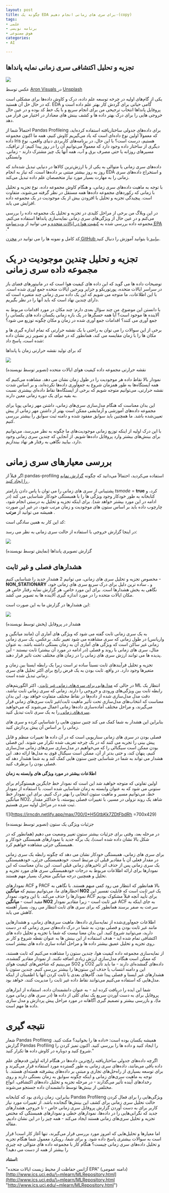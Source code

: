 ```yaml
---
layout: post
title: چگونه یک EDA برای سری های زمانی انجام دهیم-(copy)
tags:
- علمی
- برنامه نویسی
- هوش مصنوعی
categories:
- AI

---
```

## تجزیه و تحلیل اکتشافی سری زمانی نمایه پانداها

![](https://irncdn.netlify.app/max/700/0*UXtE3lYd-CDw5RHu)

عکس توسط [Aron Visuals ](https://unsplash.com/@aronvisuals?utm_source=medium&utm_medium=referral)در [Unsplash](https://unsplash.com/?utm_source=medium&utm_medium=referral)

یکی از گام‌های اولیه در چرخه توسعه علم داده، درک و کاوش داده‌ها برای مشکلی است که در حال حل آن هستید. EDA گامی حیاتی برای گردش کار بهتر علم داده است و پروفایل پانداها انتخاب ترجیحی من برای انجام سریع و با یک خط کد بوده و در عین حال خروجی هایی را برای درک بهتر داده ها و کشف بینش های معنادار در اختیار من قرار می دهد.

احتمالاً شما از Pandas Profileing برای داده‌های جدولی ساختاریافته استفاده کرده‌اید، که معمولاً اولین نوع داده‌ای است که یاد می‌گیریم کاوش کنیم، همه ما اکنون مجموعه داده Iris هستیم، درست است؟ با این حال، در برنامه‌های کاربردی دنیای واقعی، نوع دیگری از ساختار داده وجود دارد که معمولاً می‌توانیم آن را در روز پیدا کنیم: از ترافیک، مسیرهای روزانه یا حتی مصرف برق و آب، همه آنها یک چیز مشترک دارند - زمانی. وابستگی

داده‌های سری زمانی یا متوالی به یکی از با ارزش‌ترین کالاها در دنیایی تبدیل شده‌اند که روز به روز بیشتر مبتنی بر داده‌ها است، که نیاز به انجام EDA و استخراج داده‌های سری زمانی را به مهارت بسیار مورد نیاز متخصصان علم داده تبدیل می‌کند.

با توجه به ماهیت داده‌های سری زمانی، و هنگام کاوش مجموعه داده، نوع تجزیه و تحلیل با زمانی که رکوردهای مجموعه داده‌ها همه مستقل در نظر گرفته می‌شوند، متفاوت است. پیچیدگی تجزیه و تحلیل با افزودن بیش از یک موجودیت در یک مجموعه داده افزایش می یابد.

در این وبلاگ من برخی از مراحل کلیدی در تجزیه و تحلیل یک مجموعه داده را بررسی می‌کنم و در عین حال از ویژگی‌های سری زمانی نمایه‌سازی پانداها استفاده می‌کنم. مجموعه داده بررسی شده به [کیفیت هوا در ایالات متحده ](https://www.epa.gov/outdoor-air-quality-data)و می توانید از [وب سایت EPA ](https://www.epa.gov/outdoor-air-quality-data/download-daily-data).*

کد کامل و نمونه ها را می توانید در [مخزن GitHub بیابید ](https://github.com/ydataai/pandas-profiling/tree/master/examples/usaairquality)تا بتوانید آموزش را دنبال کنید.

# تجزیه و تحلیل چندین موجودیت در یک مجموعه داده سری زمانی

توضیحات داده ها می گوید که این داده های کیفیت هوا است که در مانیتورهای فضای باز در سراسر ایالات متحده، پورتوریکو و جزایر ویرجین ایالات متحده جمع آوری شده است. با این اطلاعات، ما متوجه می شویم که این یک داده سری زمانی چند متغیره است که دارای چندین نهاد است که باید آنها را در نظر بگیریم.

با دانستن این موضوع، من چند سؤال بعدی دارم: چند مکان در مورد اقدامات مربوط به آلاینده ها موجود است؟ آیا همه حسگرها در یک بازه زمانی یکسان داده های یکسانی را جمع آوری می کنند؟ اقدامات جمع آوری شده در زمان و مکان چگونه توزیع می شود؟

برخی از این سوالات را می توان به راحتی با یک نقشه حرارتی که تمام اندازه گیری ها و مکان ها را با زمان مقایسه می کند، همانطور که در قطعه کد و تصویر زیر نشان داده شده است، پاسخ داد:

کد برای تولید نقشه حرارتی زمان با پانداها

![](https://irncdn.netlify.app/max/700/0*hIUQjQabxDFktWVa)

نقشه حرارتی مجموعه داده کیفیت هوای ایالات متحده (تصویر توسط نویسنده)

نمودار بالا نقاط داده هر موجودیت را در طول زمان نشان می دهد. مشاهده می‌کنیم که همه ایستگاه‌ها به طور همزمان شروع به جمع‌آوری داده‌ها نکرده‌اند، و بر اساس شدت نقشه حرارتی، می‌توانیم متوجه شویم که برخی از ایستگاه‌ها نقاط داده‌ای بیشتری نسبت به بقیه برای یک دوره زمانی معین دارند.

این بدان معناست که هنگام مدل‌سازی سری‌های زمانی، داشتن مهر زمانی پویا برای مجموعه داده‌های آموزشی و آزمایشی ممکن است بهتر از داشتن مهر زمانی از پیش تعیین‌شده باشد. ما همچنین باید سوابق مفقود شده و دامنه ثبت سوابق را بیشتر بررسی کنیم.

با این درک اولیه از اینکه توزیع زمانی موجودیت‌های ما چگونه به نظر می‌رسد، می‌توانیم برای بینش‌های بیشتر وارد پروفایل داده‌ها شویم. از آنجایی که چندین سری زمانی وجود دارد، بیایید نگاهی به رفتار هر نهاد بیندازیم.

# بررسی معیارهای سری زمانی

اگر قبلاً از pandas-profiling استفاده می‌کردید، احتمالاً می‌دانید که چگونه [گزارش نمایه را ایجاد کنید ](https://pub.towardsai.net/advanced-eda-made-simple-using-pandas-profiling-35f83027061a).

پشتیبانی از سری های زمانی را می توان با پاس دادن پارامتر _tsmode_ = **true** کرد، و کتابخانه به طور خودکار وجود ویژگی ها را با همبستگی خودکار شناسایی می کند (در ادامه در این مورد بیشتر خواهد شد). برای اینکه تجزیه و تحلیل به درستی انجام شود، چارچوب داده باید بر اساس ستون های موجودیت و زمان مرتب شود، در غیر این صورت همیشه می توانید از **مرتب** .

کد این کار به همین سادگی است:

در اینجا گزارش خروجی با استفاده از حالت سری زمانی به نظر می رسد:

![](https://irncdn.netlify.app/max/600/0*-VHA-ZVHyCkL0yeB)

گزارش تصویری پانداها (نمایش توسط نویسنده)

## هشدارهای فصلی و غیر ثابت

مخصوص تجزیه و تحلیل سری های زمانی، می توانیم 2 هشدار جدید را شناسایی کنیم - **NON_STATIONARY** و **.** ساده ترین دلیل برای درک سریع سری های زمانی خود، نگاهی به بخش هشدارها است. برای این مورد خاص، هر گزارش نمایه رفتار خاص هر مکان ایالات متحده را در مورد اندازه گیری آلاینده ها به تصویر می کشد.

این هشدارها در گزارش ما به این صورت است:

![](https://irncdn.netlify.app/max/600/0*7hojTc4M_-ASITkG)

هشدار در پروفایل (پخش توسط نویسنده)

به یک سری زمانی ثابت گفته می شود که ویژگی های آماری آن (مانند میانگین و واریانس) در طول زمانی که سری مشاهده می شود تغییر نکند. برعکس، یک سری زمانی زمانی غیر ساکن است که ویژگی های آماری آن به زمان بستگی داشته باشد. به عنوان مثال، سری های زمانی با روند و فصلی (در ادامه در مورد آن بیشتر) ثابت نیستند - این پدیده ها می توانند ارزش سری های زمانی را در زمان های مختلف تحت تاثیر قرار دهند.

تجزیه و تحلیل فرآیندهای ثابت نسبتاً ساده تر است زیرا یک رابطه ایستا بین زمان و متغیرها وجود دارد. در واقع، ثابت بودن به یک فرض رایج برای اکثر تحلیل های سری زمانی تبدیل شده است.

در حالی که [مدل‌هایی برای سری‌های زمانی غیر ثابت ](https://people.stat.sc.edu/hitchcock/stat520ch5slides.pdf)، اکثر الگوریتم‌های ML انتظار یک رابطه ثابت بین ویژگی‌های ورودی و خروجی را دارند. زمانی که سری زمانی ثابت نباشد، دقت مدل مدل‌سازی شده از داده‌ها در نقاط مختلف متفاوت خواهد بود. این بدان معناست که انتخاب‌های مدل‌سازی تحت تأثیر ماهیت ثابت/غیر ثابت سری‌های زمانی قرار می‌گیرند، و مراحل مختلف آماده‌سازی داده‌ها زمانی اعمال می‌شوند که می‌خواهید [سری‌های زمانی ](https://analyticsindiamag.com/how-to-make-a-time-series-stationary/)را به یک سری ثابت تبدیل کنید.

بنابراین این هشدار به شما کمک می کند چنین ستون هایی را شناسایی کرده و سری های زمانی را بر اساس آن پیش پردازش کنید.

فصلی بودن در سری های زمانی سناریویی است که در آن داده ها تغییرات منظم و قابل پیش بینی را تجربه می کنند که در یک چرخه تعریف شده تکرار می شوند. این فصلی بودن ممکن است سیگنالی را که می‌خواهیم در مدل‌سازی سری‌های زمانی مدل‌سازی کنیم، پنهان کند، و حتی بدتر از آن، ممکن است سیگنال قوی به مدل‌ها ارائه دهد. این هشدار می تواند به شما در شناسایی چنین ستون هایی کمک کند و به شما هشدار دهد که فصلی بودن را برطرف کنید.

**اطلاعات بیشتر در مورد ویژگی های وابسته به زمان**

اولین تفاوتی که متوجه خواهید شد این است که نمودار خط جایگزین هیستوگرام برای ستونی می شود که به عنوان وابسته به زمان شناسایی شده است. با استفاده از نمودار خط، می‌توانیم مسیر و ماهیت ستون انتخابی را بهتر درک کنیم. برای این نمودار خط میانگین NO2، شاهد یک روند نزولی در مسیر، با تغییرات فصلی پیوسته، با حداکثر مقدار ثبت شده در مراحل اولیه سری هستیم.

![](https://irncdn.netlify.app/max/700/0*H5GtbKk7ZDtFbdRh =700x429)

جزئیات ویژگی یک ستون (تصویر توسط نویسنده)

در مرحله بعد، وقتی برای جزئیات بیشتر ستون تغییر وضعیت می دهیم (همانطور که در شکل بالا نشان داده شده است)، یک برگه جدید با نمودارهای همبستگی خودکار و همبستگی جزئی مشاهده خواهیم کرد.

برای سری های زمانی، همبستگی خودکار نشان می دهد که چگونه رابطه یک سری زمانی در مقدار فعلی آن با مقادیر قبلی آن مرتبط است. خودهمبستگی جزئی، خودهمبستگی یک سری زمانی پس از حذف اثر تاخیرهای زمانی قبلی است. این بدان معناست که این نمودارها برای ارائه اطلاعات مربوط به درجات خودهمبستگی سری های مورد تجزیه و تحلیل و همچنین درجه میانگین متحرک بسیار مهم هستند.

نمودارهای ACF و PACF بالا همانطور که انتظار می رود کمی مبهم هستند. با نگاهی به اخطارهای ما، می‌توانیم ببینیم که **میانگین NO2** یک _غیر ثابت_ است که قابلیت تفسیر این نمودارها را حذف می‌کند. با این وجود، نمودار ACF برای تأیید آنچه قبلاً مشکوک بودیم مفید است - **میانگین NO2** غیر ثابت است - زیرا مقادیر نمودار ACF به جای اینکه به سرعت به صفر برسند همانطور که برای سری های ثابت انتظار می رود، بسیار آهسته کاهش می یابد.

اطلاعات جمع‌آوری‌شده از نمایه‌سازی داده‌ها، ماهیت سری‌های زمانی، و هشدارهایی مانند غیر ثابت بودن و فصلی بودن، به شما در درک داده‌های سری زمانی که در دست دارید، می‌توانید شروع کنید. این بدان معنا نیست که شما با تجزیه و تحلیل داده های اکتشافی تمام شده اید - هدف استفاده از این بینش ها به عنوان نقطه شروع و کار بر روی تجزیه و تحلیل عمیق بیشتر داده ها و مراحل آماده سازی داده های بیشتر است.

از نمایه‌سازی مجموعه داده کیفیت هوا، چندین ستون را مشاهده می‌کنیم که ثابت هستند، که ممکن است هنگام مدل‌سازی ارزش زیادی اضافه نکنند. از نمودار مقادیر گمشده، می‌بینیم که شاخص‌های کیفیت هوای SO2 و CO2 داده‌های گمشده‌ای دارند - ما باید تأثیر این و دامنه انتساب یا حذف این ستون‌ها را بیشتر بررسی کنیم. چندین ستون با هشدارهای غیر ایستا و فصلی پیدا شد، گام‌های بعدی یا ثابت کردن آنها یا اطمینان از اینکه مدل‌هایی که استفاده می‌کنیم می‌توانند نقاط داده غیر ثابت را مدیریت کنند، خواهد بود.

شما این ایده را دریافت کرده اید - به عنوان دانشمندان داده، استفاده از ابزارهای پروفایل برای به دست آوردن سریع یک نمای کلی از داده ها (در سری های زمانی مورد ما)، و بازرسی بیشتر و تصمیم گیری آگاهانه در مورد مراحل پیش پردازش و مدل سازی داده ها مهم است.

# نتیجه گیری

شعار Pandas Profileng همیشه یکسان بوده است: «داده ها را بخوانید؟ مکث کنید. گزارش Pandas Profiling را ایجاد کنید و داده ها را بررسی کنید. اکنون تمیز کردن را شروع کنید و دوباره در کاوش داده ها تکرار کنید."

اگرچه داده‌های جدولی ساختاریافته رایج‌ترین داده‌ها در هنگام ارائه اولین قدم‌های علم داده باقی می‌مانند، داده‌های سری زمانی به طور گسترده مورد استفاده قرار می‌گیرند و برای توسعه بسیاری از راه‌حل‌های تجاری و مبتنی بر داده‌های پیشرفته هسته‌ای هستند. با توجه به ماهیت سری‌های زمانی و اینکه چگونه سوابق به زمان بستگی دارند و روی رخدادهای آینده تأثیر می‌گذارند - در مرحله تجزیه و تحلیل داده‌های اکتشافی، انواع مختلفی از بینش‌ها توسط دانشمندان داده جستجو می‌شوند.

بنابراین، زمان زیادی بود که کتابخانه Pandas Profileng ویژگی‌هایی را برای فعال کردن حالت تحلیل سری زمانی برای کشف این بینش‌ها گنجانده باشد. از تغییرات مورد نیاز کاربر برای به دست آوردن گزارش پروفایل سری زمانی خاص - تا خروجی هشدارهای جدید که نگرانی‌هایی را در داده‌ها، نمودارهای خطی و نمودارهای همبستگی که مختص تجزیه و تحلیل سری‌های زمانی هستند ایجاد می‌کند - همه چیز را در این نشان دادیم. مقاله.

اما معیارها و تحلیل‌هایی که امروز مورد بررسی قرار می‌گیرند، تنها آغاز کار است! قرار است به سوالات بیشتری پاسخ داده شود. و برای شما، رویکرد معمول شما هنگام تجزیه و تحلیل داده‌های سری زمانی چیست؟ هنگام کار با مجموعه داده های متوالی چه چیزی را بیشتر از همه از دست می دهید؟

**استناد:**

"آژانس حفاظت از محیط زیست ایالات متحده EPA" (دامنه عمومی) [http://www.ics.uci.edu/\~mlearn/MLRepository.html](http://www.ics.uci.edu/\~mlearn/MLRepository.html "http://www.ics.uci.edu/~mlearn/MLRepository.html")